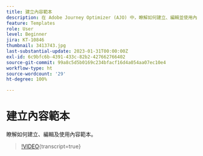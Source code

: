 ```yaml
---
title: 建立內容範本
description: 在 Adobe Journey Optimizer (AJO) 中，瞭解如何建立、編輯並使用內容範本。
feature: Templates
role: User
level: Beginner
jira: KT-10846
thumbnail: 3413743.jpg
last-substantial-update: 2023-01-31T00:00:00Z
exl-id: 6c9bfc6b-4391-433c-82b2-427662766402
source-git-commit: 99a8c5d5b0169c234bfacf16d4a054aa07ec10e4
workflow-type: ht
source-wordcount: '29'
ht-degree: 100%

---
```


# 建立內容範本

瞭解如何建立、編輯及使用內容範本。

>[!VIDEO](https://video.tv.adobe.com/v/3413743?quality=12&learn=on){transcript=true}
